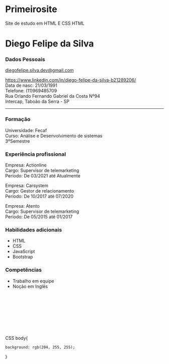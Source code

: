 # Primeirosite
Site de estudo em HTML E CSS
HTML
<!doctype html>
<html>
	<head>
		<meta : charset="uft-8">
		<title>
			Currículo
		</title>
		<link rel="stylesheet" href="portifolio.css"/>
	</head>
<body>
		<h1> Diego Felipe da Silva </h1>
		<h3> Dados Pessoais </h3>
		<a href="maito: diegofelipe.silva.dev@gmail.com"> diegofelipe.silva.dev@gmail.com </a>
		<p> <a href="https://www.linkedin.com/in/diego-felipe-da-silva-b21289206/"> https://www.linkedin.com/in/diego-felipe-da-silva-b21289206/ </a> <br> Data de nasc: 21/03/1991 <br> Telefone: (11)969485709 <br> Rua Orlando Fernando Gabriel da Costa Nº94  <br> Intercap, Taboão da Serra - SP <br>
		<hr size= 7>
		</p>
		<h3> Formação </h3>
		<p> Universidade: Fecaf <br> Curso: Análise e Desenvolvimento de sistemas <br> 3ºSemestre</p>
		<h3> Experiência profissional </h3>
		<p> Empresa: Actionline <br> Cargo: Supervisor de telemarketing <br> Período: De 03/2021 até Atualmente </p>
		<p> Empresa: Carsystem <br> Cargo: Gestor de relacionamento <br> Período: De 10/2017 até 07/2020 </p>
		<p> Empresa: Atento <br> Cargo: Supervisor de telemarketing <br> Período: De 05/2015 até 01/2017 </p>
		<h3> Habilidades adicionais </h3>
		<list>
			<ul >
				<li> HTML </li> 
				<li> CSS </li>
				<li> JavaScript </li>
				<li> Bootstrap </li>
			</ul>
		</list>
		<h3> Competências </h3>
		<list> 
			<ul>
				<li> Trabalho em equipe </li>
				<li> Noção em Inglês </li>
			</ul>
		</list>
<br><br><br><br><br><br><br>
	</body>
</html>

CSS
body{

	background: rgb(204, 255, 255);
}
